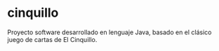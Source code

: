 # cinquillo
Proyecto software desarrollado en lenguaje  Java, basado en el clásico juego de cartas de El Cinquillo.
